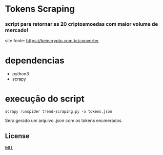 # Tokens Scraping
### script para retornar as 20 criptosmoedas com maior volume de mercado!

site fonte: https://beincrypto.com.br/converter

# dependencias
 - python3
 - scrapy

# execução do script
```
scrapy runspider trend-scraping.py -o tokens.json
```
Sera gerado um arquivo .json com os tokens enumerados.

## License
[MIT](https://choosealicense.com/licenses/mit/)
